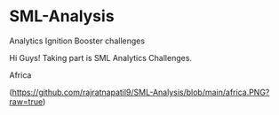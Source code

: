 # SML-Analysis
Analytics Ignition Booster challenges

Hi Guys!
Taking part is SML Analytics Challenges. 


Africa

(https://github.com/rajratnapatil9/SML-Analysis/blob/main/africa.PNG?raw=true)
